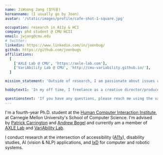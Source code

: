 ```yaml
---
name: JiWoong Jang (장지웅)
koreanname: (I usually go by Joon)
avatar: '/static/images/profile/cafe-shot-1-square.jpg'

occupation: research in A11y & HCI
company: phd student @ CMU HCII
email: jwjang@cmu.edu
# twitter:
linkedin: https://www.linkedin.com/in/joonbug/
github: https://github.com/joonbugs
affiliations:
  [
    ['AXLE Lab @ CMU', 'https://axle-lab.com'],
    ['VariAbility Lab @ CMU', 'http://cmu-variability.github.io/'],
  ]

mission_statement: 'Outside of research, I am passionate about issues of equitable access for persons with disabilities, particularly with education. If you identify as a person with a disability and are thinking about issues of academic access or starting research, please reach out!'

hobbytext1: 'In my off time, I freelance as a creative director/producer and play a mix of drums and piano.'

questionstext: 'If you have any questions, please reach me using the various links around the page/site. (If you notice that this website is inaccessible, please do ping! TIA)'
---
```


I'm a fourth-year Ph.D. student at the [Human Computer Interaction Institute](https://hcii.cmu.edu), at Carnegie Mellon University's School of Computer Science. I'm advised by [Patrick Carrington](https://patrickcarrington.com) and [Andrew Begel](https://andrewbegel.com) and currently am a member of [AXLE Lab](https://axle-lab.com) and [VariAbility Lab](https://cmu-variability.github.io/).

I conduct research at the intersection of accessibility ([A11y](https://www.a11yproject.com)), disability studies, AI (vision & NLP) applications, and [IxD](https://en.wikipedia.org/wiki/Interaction_design) for computer and robotic systems.
